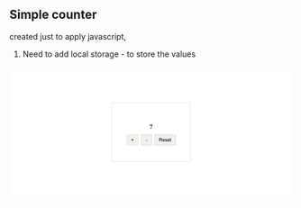 ## Simple counter

created just to apply javascript,

1. Need to add local storage - to store the values

![final](assets/final.png)

